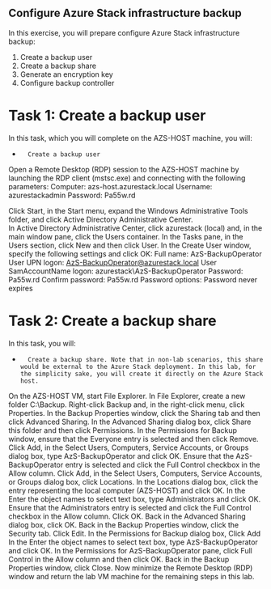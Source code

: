 ## Configure Azure Stack infrastructure backup

In this exercise, you will prepare configure Azure Stack infrastructure backup:
1. Create a backup user
2. Create a backup share
3. Generate an encryption key
4. Configure backup controller


# Task 1: Create a backup user
In this task, which you will complete on the AZS-HOST machine, you will:
-       Create a backup user

Open a Remote Desktop (RDP) session to the AZS-HOST machine by launching the RDP client (mstsc.exe) and connecting with the following parameters:
Computer: azs-host.azurestack.local
Username: azurestackadmin
Password: Pa55w.rd

Click Start, in the Start menu, expand the Windows Administrative Tools folder, and click Active Directory Administrative Center.  
In Active Directory Administrative Center, click azurestack (local) and, in the main window pane, click the Users container.
In the Tasks pane, in the Users section, click New and then click User.
In the Create User window, specify the following settings and click OK:
Full name: AzS-BackupOperator
User UPN logon: AzS-BackupOperator@azurestack.local
User SamAccountName logon: azurestack\AzS-BackupOperator
Password: Pa55w.rd
Confirm password: Pa55w.rd
Password options: Password never expires
 

# Task 2: Create a backup share

In this task, you will:
-       Create a backup share. Note that in non-lab scenarios, this share would be external to the Azure Stack deployment. In this lab, for the simplicity sake, you will create it directly on the Azure Stack host.

On the AZS-HOST VM, start File Explorer. 
In File Explorer, create a new folder C:\Backup.
Right-click Backup and, in the right-click menu, click Properties.
In the Backup Properties window, click the Sharing tab and then click Advanced Sharing.
In the Advanced Sharing dialog box, click Share this folder and then click Permissions.
In the Permissions for Backup window, ensure that the Everyone entry is selected and then click Remove.
Click Add, in the Select Users, Computers, Service Accounts, or Groups dialog box, type AzS-BackupOperator and click OK.
Ensure that the AzS-BackupOperator entry is selected and click the Full Control checkbox in the Allow column.
Click Add, in the Select Users, Computers, Service Accounts, or Groups dialog box, click Locations. 
In the Locations dialog box, click the entry representing the local computer (AZS-HOST) and click OK.
In the Enter the object names to select text box, type Administrators and click OK.
Ensure that the Administrators entry is selected and click the Full Control checkbox in the Allow column.
Click OK.
Back in the Advanced Sharing dialog box, click OK.
Back in the Backup Properties window, click the Security tab. 
Click Edit.
In the Permissions for Backup dialog box, Click Add
In the Enter the object names to select text box, type AzS-BackupOperator and click OK.
In the Permissions for AzS-BackupOperator pane, click Full Control in the Allow column and then click OK.
Back in the Backup Properties window, click Close.
Now minimize the Remote Desktop (RDP) window and return the lab VM machine for the remaining steps in this lab.
